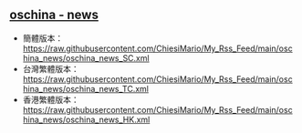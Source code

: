 ## [oschina - news](https://rsshub.app/oschina/news)
- 簡體版本：https://raw.githubusercontent.com/ChiesiMario/My_Rss_Feed/main/oschina_news/oschina_news_SC.xml
- 台灣繁體版本：https://raw.githubusercontent.com/ChiesiMario/My_Rss_Feed/main/oschina_news/oschina_news_TC.xml
- 香港繁體版本：https://raw.githubusercontent.com/ChiesiMario/My_Rss_Feed/main/oschina_news/oschina_news_HK.xml